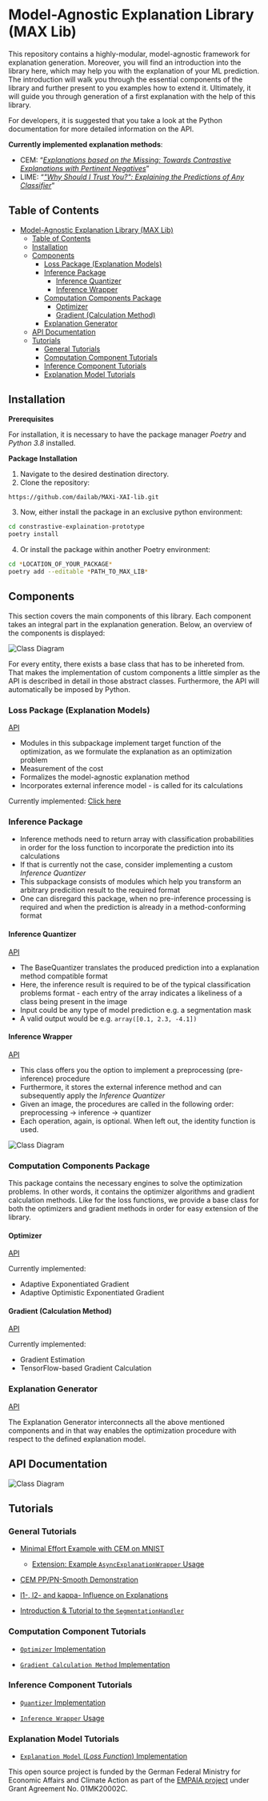 # Model-Agnostic Explanation Library (MAX Lib)

This repository contains a highly-modular, model-agnostic framework for explanation generation. Moreover, you will find an introduction into the library here, which may help you with the explanation of your ML prediction. The introduction will walk you through the essential components of the library and further present to you examples how to extend it. Ultimately, it will guide you through generation of a first explanation with the help of this library.

For developers, it is suggested that you take a look at the Python documentation for more detailed information on the API.

**Currently implemented explanation methods**:

- CEM: “[_Explanations based on the Missing: Towards Contrastive Explanations with Pertinent Negatives_](https://arxiv.org/abs/1802.07623)”
- LIME: “[_"Why Should I Trust You?": Explaining the Predictions of Any Classifier_](https://arxiv.org/abs/1602.04938)”

## Table of Contents

- [Model-Agnostic Explanation Library (MAX Lib)](#model-agnostic-explanation-library-max-lib)
  - [Table of Contents](#table-of-contents)
  - [Installation](#installation)
  - [Components](#components)
    - [Loss Package (Explanation Models)](#loss-package-explanation-models)
    - [Inference Package](#inference-package)
      - [Inference Quantizer](#inference-quantizer)
      - [Inference Wrapper](#inference-wrapper)
    - [Computation Components Package](#computation-components-package)
      - [Optimizer](#optimizer)
      - [Gradient (Calculation Method)](#gradient-calculation-method)
    - [Explanation Generator](#explanation-generator)
  - [API Documentation](#api-documentation)
  - [Tutorials](#tutorials)
    - [General Tutorials](#general-tutorials)
    - [Computation Component Tutorials](#computation-component-tutorials)
    - [Inference Component Tutorials](#inference-component-tutorials)
    - [Explanation Model Tutorials](#explanation-model-tutorials)

## Installation

**Prerequisites**

For installation, it is necessary to have the package manager _Poetry_ and _Python 3.8_ installed.

**Package Installation**

1. Navigate to the desired destination directory.
2. Clone the repository:

```bash
https://github.com/dailab/MAXi-XAI-lib.git
```

3. Now, either install the package in an exclusive python environment:

```bash
cd constrastive-explaination-prototype
poetry install
```

4. Or install the package within another Poetry environment:

```bash
cd *LOCATION_OF_YOUR_PACKAGE*
poetry add --editable *PATH_TO_MAX_LIB*
```

## Components

This section covers the main components of this library. Each component takes an integral part in the explanation generation.
Below, an overview of the components is displayed:

![Class Diagram](docs/img/components_overview.png)

For every entity, there exists a base class that has to be inhereted from. That makes the implementation of custom components a little simpler as the API is described in detail in those abstract classes. Furthermore, the API will automatically be imposed by Python.

### Loss Package (Explanation Models)

[API](https://tuananhroman.github.io/empaia_max_pydoc/lib/loss/base_explanation_model.html)

- Modules in this subpackage implement target function of the optimization, as we formulate the explanation as an optimization problem
- Measurement of the cost
- Formalizes the model-agnostic explanation method
- Incorporates external inference model - is called for its calculations

Currently implemented:
[Click here](https://tuananhroman.github.io/empaia_max_pydoc/lib/loss/index.html)

### Inference Package

- Inference methods need to return array with classification probabilities in order for the loss function to incorporate the prediction into its calculations
- If that is currently not the case, consider implementing a custom _Inference Quantizer_
- This subpackage consists of modules which help you transform an arbitrary predicition result to the required format
- One can disregard this package, when no pre-inference processing is required and when the prediction is already in a method-conforming format

#### Inference Quantizer

[API](https://tuananhroman.github.io/empaia_max_pydoc/lib/inference/quantizer/base_quantizer.html)

- The BaseQuantizer translates the produced prediction into a explanation method compatible format
- Here, the inference result is required to be of the typical classification problems format - each entry of the array indicates a likeliness of a class being present in the image
- Input could be any type of model prediction e.g. a segmentation mask
- A valid output would be e.g. `array([0.1, 2.3, -4.1])`

#### Inference Wrapper

[API](https://tuananhroman.github.io/empaia_max_pydoc/lib/inference/inference_wrapper.html)

- This class offers you the option to implement a preprocessing (pre-inference) procedure
- Furthermore, it stores the external inference method and can subsequently apply the _Inference Quantizer_
- Given an image, the procedures are called in the following order: preprocessing -> inference -> quantizer
- Each operation, again, is optional. When left out, the identity function is used.

![Class Diagram](docs/img/mael_class_diagram_iw.png)

### Computation Components Package

This package contains the necessary engines to solve the optimization problems. In other words, it contains the optimizer algorithms and gradient calculation methods. Like for the loss functions, we provide a base class for both the optimizers and gradient methods in order for easy extension of the library.

#### Optimizer

[API](https://tuananhroman.github.io/empaia_max_pydoc/lib/computation_components/optimizer/base_optimizer.html)

Currently implemented:

- Adaptive Exponentiated Gradient
- Adaptive Optimistic Exponentiated Gradient

#### Gradient (Calculation Method)

[API](https://tuananhroman.github.io/empaia_max_pydoc/lib/computation_components/gradient/base_gradient.html)

Currently implemented:

- Gradient Estimation
- TensorFlow-based Gradient Calculation

### Explanation Generator

[API](https://tuananhroman.github.io/empaia_max_pydoc/lib/explanation/explanation_generator.html)

The Explanation Generator interconnects all the above mentioned components and in that way enables the optimization procedure with respect to the defined explanation model.

## API Documentation

![Class Diagram](docs/img/mael_class_diagram.png)

## Tutorials

### General Tutorials

- [Minimal Effort Example with CEM on MNIST](docs/md/tutorials/minimal_effort_mnist.md)

  - [Extension: Example `AsyncExplanationWrapper` Usage](docs/md/tutorials/async_explanation_example.md)

- [CEM PP/PN-Smooth Demonstration](docs/md/tutorials/cem_pp_pn_smooth_example.md)
- [l1-, l2- and kappa- Influence on Explanations](./docs/md/tutorials/l1_l2_kappa_influence.md)
- [Introduction & Tutorial to the `SegmentationHandler`](experiments/notebooks/intro_tut_segmentationhandler.ipynb)

### Computation Component Tutorials

- [`Optimizer` Implementation](docs/md/tutorials/optimizer_example.md)

- [`Gradient Calculation Method` Implementation](docs/md/tutorials/gradient_example.md)

### Inference Component Tutorials

- [`Quantizer` Implementation](docs/md/tutorials/quantizer_example.md)

- [`Inference Wrapper` Usage](docs/md/tutorials/inference_wrapper_example.md)

### Explanation Model Tutorials

- [`Explanation Model` (_Loss Function_) Implementation](docs/md/tutorials/explanation_model_example.md)

<!-- ![Activity Diagram](docs/img/mael_activity_diagram.png) -->

This open source project is funded by the German Federal Ministry for Economic Affairs and Climate Action as part of the [EMPAIA project](https://www.empaia.org) under Grant Agreement No. 01MK20002C.
